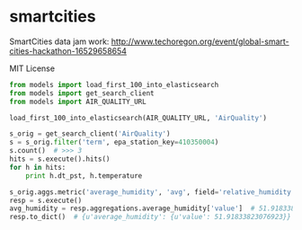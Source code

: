# smartcities
SmartCities data jam work: http://www.techoregon.org/event/global-smart-cities-hackathon-16529658654


MIT License

```py
from models import load_first_100_into_elasticsearch
from models import get_search_client
from models import AIR_QUALITY_URL

load_first_100_into_elasticsearch(AIR_QUALITY_URL, 'AirQuality')

s_orig = get_search_client('AirQuality')
s = s_orig.filter('term', epa_station_key=410350004)
s.count()  # >>> 3
hits = s.execute().hits()
for h in hits:
    print h.dt_pst, h.temperature

s_orig.aggs.metric('average_humidity', 'avg', field='relative_humidity')
resp = s.execute()
avg_humidity = resp.aggregations.average_humidity['value']  # 51.918338230
resp.to_dict()  # {u'average_humidity': {u'value': 51.91833823076923}}
```
